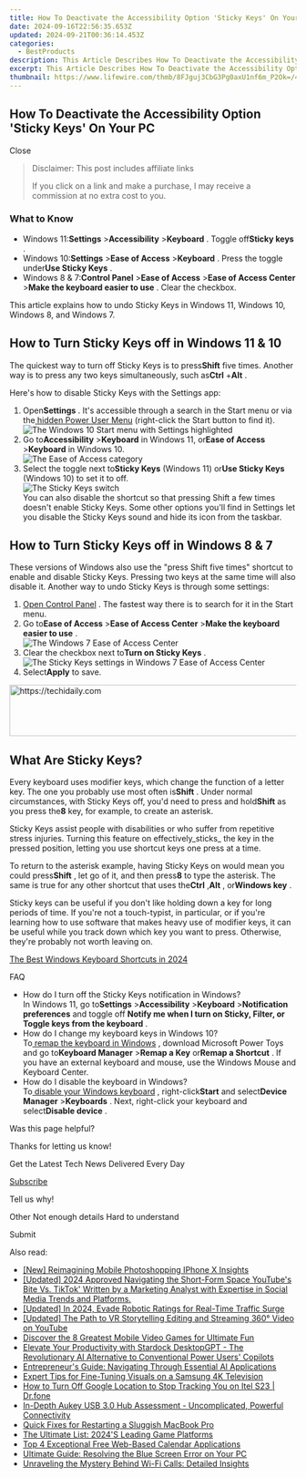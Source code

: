 ```yaml
---
title: How To Deactivate the Accessibility Option 'Sticky Keys' On Your PC
date: 2024-09-16T22:56:35.653Z
updated: 2024-09-21T00:36:14.453Z
categories:
  - BestProducts
description: This Article Describes How To Deactivate the Accessibility Option 'Sticky Keys' On Your PC
excerpt: This Article Describes How To Deactivate the Accessibility Option 'Sticky Keys' On Your PC
thumbnail: https://www.lifewire.com/thmb/8FJguj3CbG3Pg0axU1nf6m_P2Ok=/400x300/filters:no_upscale():max_bytes(150000):strip_icc():format(webp)/GettyImages-624884530-b5a60d2585a44bbb989411a9ed0d554b.jpg
---
```


## How To Deactivate the Accessibility Option 'Sticky Keys' On Your PC

Close 

>  Disclaimer: This post includes affiliate links
>
>  If you click on a link and make a purchase, I may receive a commission at no extra cost to you.
>

###  What to Know

* Windows 11:**Settings** \>**Accessibility** \>**Keyboard** . Toggle off**Sticky keys** .
* Windows 10:**Settings** \>**Ease of Access** \>**Keyboard** . Press the toggle under**Use Sticky Keys** .
* Windows 8 & 7:**Control Panel** \>**Ease of Access** \>**Ease of Access Center** \>**Make the keyboard easier to use** . Clear the checkbox.

 This article explains how to undo Sticky Keys in Windows 11, Windows 10, Windows 8, and Windows 7.

##  How to Turn Sticky Keys off in Windows 11 & 10

 The quickest way to turn off Sticky Keys is to press**Shift** five times. Another way is to press any two keys simultaneously, such as**Ctrl** +**Alt** .

 Here's how to disable Sticky Keys with the Settings app:

1. Open**Settings** . It's accessible through a search in the Start menu or via the[ hidden Power User Menu](https://www.lifewire.com/what-is-the-power-user-menu-2625968) (right-click the Start button to find it).  
![The Windows 10 Start menu with Settings highlighted](https://www.lifewire.com/thmb/XPHubFVFI7qPNFPis_rzSjs43HY=/1500x0/filters:no_upscale():max_bytes(150000):strip_icc():format(webp)/005-change-default-download-location-windows-10-4587317-ed009e660cfd4b54bc5c46e959e80d33.jpg)
2. Go to**Accessibility** \>**Keyboard** in Windows 11, or**Ease of Access** \>**Keyboard** in Windows 10.  
![The Ease of Access category](https://www.lifewire.com/thmb/z_kqWyAg-_UTZGXiXkPeXb9WapY=/1500x0/filters:no_upscale():max_bytes(150000):strip_icc():format(webp)/001-how-to-turn-off-sticky-keys-windows-4692841-840a6b1cb7db4b70895ba6637346c0b8.jpg)
3. Select the toggle next to**Sticky Keys** (Windows 11) or**Use Sticky Keys** (Windows 10) to set it to off.  
![The Sticky Keys switch](https://www.lifewire.com/thmb/XOJ32fVrt1wxHEdQDSHGfIlNgIw=/1500x0/filters:no_upscale():max_bytes(150000):strip_icc():format(webp)/002-how-to-turn-off-sticky-keys-windows-4692841-3c1464a02cd44a8b9d0c6876ae676e67.jpg)  
 You can also disable the shortcut so that pressing Shift a few times doesn't enable Sticky Keys. Some other options you'll find in Settings let you disable the Sticky Keys sound and hide its icon from the taskbar.

##  How to Turn Sticky Keys off in Windows 8 & 7

 These versions of Windows also use the "press Shift five times" shortcut to enable and disable Sticky Keys. Pressing two keys at the same time will also disable it. Another way to undo Sticky Keys is through some settings:

1. [ Open Control Panel](https://www.lifewire.com/how-to-open-control-panel-2625782) . The fastest way there is to search for it in the Start menu.
2. Go to**Ease of Access** \>**Ease of Access Center** \>**Make the keyboard easier to use** .  
![The Windows 7 Ease of Access Center](https://www.lifewire.com/thmb/Rfr4zGRYCxpclHyRXkhXQtB-gIc=/1500x0/filters:no_upscale():max_bytes(150000):strip_icc():format(webp)/ease-of-access-center-windows-7-784ad0ed588c4e7fa1c537d9895a1744.png)
3. Clear the checkbox next to**Turn on Sticky Keys** .  
![The Sticky Keys settings in Windows 7 Ease of Access Center](https://www.lifewire.com/thmb/PiK5kNmkvgNDVlFyF0m7aV4cnpc=/1500x0/filters:no_upscale():max_bytes(150000):strip_icc():format(webp)/turn-off-sticky-keys-windows-7-c4a38e1ba7db4e5a9aec36053b7fed3d.png)
4. Select**Apply** to save.

<!-- affiliate ads begin -->
<a href="https://unicoeye.pxf.io/c/5597632/2134496/18498" target="_top" id="2134496">
  <img src="//a.impactradius-go.com/display-ad/18498-2134496" border="0" alt="https://techidaily.com" width="728" height="90"/>
</a>
<img height="0" width="0" src="https://unicoeye.pxf.io/i/5597632/2134496/18498" style="position:absolute;visibility:hidden;" border="0" />
<!-- affiliate ads end -->

## What Are Sticky Keys?

 Every keyboard uses modifier keys, which change the function of a letter key. The one you probably use most often is**Shift** . Under normal circumstances, with Sticky Keys off, you'd need to press and hold**Shift** as you press the**8** key, for example, to create an asterisk.

 Sticky Keys assist people with disabilities or who suffer from repetitive stress injuries. Turning this feature on effectively_sticks_ the key in the pressed position, letting you use shortcut keys one press at a time.

 To return to the asterisk example, having Sticky Keys on would mean you could press**Shift** , let go of it, and then press**8** to type the asterisk. The same is true for any other shortcut that uses the**Ctrl** ,**Alt** , or**Windows key** .

 Sticky keys can be useful if you don't like holding down a key for long periods of time. If you're not a touch-typist, in particular, or if you're learning how to use software that makes heavy use of modifier keys, it can be useful while you track down which key you want to press. Otherwise, they're probably not worth leaving on.

[  The Best Windows Keyboard Shortcuts in 2024 ](https://www.lifewire.com/best-windows-keyboard-shortcuts-6503973) 

 FAQ

* How do I turn off the Sticky Keys notification in Windows?  
 In Windows 11, go to**Settings** \>**Accessibility** \>**Keyboard** \>**Notification preferences** and toggle off **Notify me when I turn on Sticky, Filter, or Toggle keys from the keyboard** .
* How do I change my keyboard keys in Windows 10?  
 To[ remap the keyboard in Windows](https://www.lifewire.com/remap-keyboard-in-windows-10-5181178) , download Microsoft Power Toys and go to**Keyboard Manager** \>**Remap a Key** or**Remap a Shortcut** . If you have an external keyboard and mouse, use the Windows Mouse and Keyboard Center.
* How do I disable the keyboard in Windows?  
 To[ disable your Windows keyboard](https://www.lifewire.com/disable-laptop-keyboard-windows-10-4582462) , right-click**Start** and select**Device Manager** \>**Keyboards** . Next, right-click your keyboard and select**Disable device** .

Was this page helpful?

Thanks for letting us know!

 Get the Latest Tech News Delivered Every Day

[ Subscribe ](https://www.lifewire.com/#) 

Tell us why!

 Other  Not enough details  Hard to understand 

 Submit 

<ins class="adsbygoogle"
     style="display:block"
     data-ad-format="autorelaxed"
     data-ad-client="ca-pub-7571918770474297"
     data-ad-slot="1223367746"></ins>

<ins class="adsbygoogle"
     style="display:block"
     data-ad-client="ca-pub-7571918770474297"
     data-ad-slot="8358498916"
     data-ad-format="auto"
     data-full-width-responsive="true"></ins>

<span class="atpl-alsoreadstyle">Also read:</span>
<div><ul>
<li><a href="https://fox-info.techidaily.com/new-reimagining-mobile-photoshopping-iphone-x-insights/"><u>[New] Reimagining Mobile Photoshopping IPhone X Insights</u></a></li>
<li><a href="https://youtube-lab.techidaily.com/92795761-updated-2024-approved-navigating-the-short-form-space-youtubes-bite-vs-tiktok-written-by-a-marketing-analyst-with-expertise-in-social-media-trends-and-platf/"><u>[Updated] 2024 Approved Navigating the Short-Form Space YouTube's Bite Vs. TikTok' Written by a Marketing Analyst with Expertise in Social Media Trends and Platforms.</u></a></li>
<li><a href="https://youtube-webster.techidaily.com/ed-in-2024-evade-robotic-ratings-for-real-time-traffic-surge/"><u>[Updated] In 2024, Evade Robotic Ratings for Real-Time Traffic Surge</u></a></li>
<li><a href="https://facebook-video-share.techidaily.com/updated-the-path-to-vr-storytelling-editing-and-streaming-360-video-on-youtube/"><u>[Updated] The Path to VR Storytelling Editing and Streaming 360° Video on YouTube</u></a></li>
<li><a href="https://tech-renaissance.techidaily.com/discover-the-8-greatest-mobile-video-games-for-ultimate-fun/"><u>Discover the 8 Greatest Mobile Video Games for Ultimate Fun</u></a></li>
<li><a href="https://tech-haven.techidaily.com/elevate-your-productivity-with-stardock-desktopgpt-the-revolutionary-ai-alternative-to-conventional-power-users-copilots/"><u>Elevate Your Productivity with Stardock DesktopGPT - The Revolutionary AI Alternative to Conventional Power Users' Copilots</u></a></li>
<li><a href="https://tech-savvy.techidaily.com/entrepreneurs-guide-navigating-through-essential-ai-applications/"><u>Entrepreneur's Guide: Navigating Through Essential AI Applications</u></a></li>
<li><a href="https://tech-renaissance.techidaily.com/expert-tips-for-fine-tuning-visuals-on-a-samsung-4k-television/"><u>Expert Tips for Fine-Tuning Visuals on a Samsung 4K Television</u></a></li>
<li><a href="https://android-location-track.techidaily.com/how-to-turn-off-google-location-to-stop-tracking-you-on-itel-s23-drfone-by-drfone-virtual-android/"><u>How to Turn Off Google Location to Stop Tracking You on Itel S23 | Dr.fone</u></a></li>
<li><a href="https://buynow-help.techidaily.com/in-depth-aukey-usb-30-hub-assessment-uncomplicated-powerful-connectivity/"><u>In-Depth Aukey USB 3.0 Hub Assessment - Uncomplicated, Powerful Connectivity</u></a></li>
<li><a href="https://tech-renaissance.techidaily.com/quick-fixes-for-restarting-a-sluggish-macbook-pro/"><u>Quick Fixes for Restarting a Sluggish MacBook Pro</u></a></li>
<li><a href="https://tech-renaissance.techidaily.com/the-ultimate-list-2024s-leading-game-platforms/"><u>The Ultimate List: 2024'S Leading Game Platforms</u></a></li>
<li><a href="https://tech-renaissance.techidaily.com/top-4-exceptional-free-web-based-calendar-applications/"><u>Top 4 Exceptional Free Web-Based Calendar Applications</u></a></li>
<li><a href="https://tech-renaissance.techidaily.com/ultimate-guide-resolving-the-blue-screen-error-on-your-pc/"><u>Ultimate Guide: Resolving the Blue Screen Error on Your PC</u></a></li>
<li><a href="https://tech-renaissance.techidaily.com/unraveling-the-mystery-behind-wi-fi-calls-detailed-insights/"><u>Unraveling the Mystery Behind Wi-Fi Calls: Detailed Insights</u></a></li>
</ul></div>

